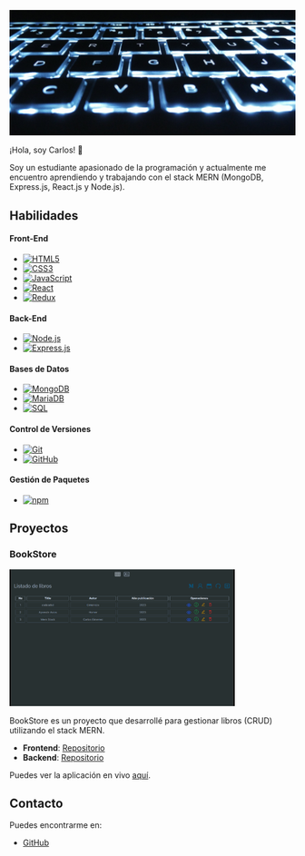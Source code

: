 <p align="center">
  <img src="./backgroundimage.jpg">
</p>
¡Hola, soy Carlos! 👋

Soy un estudiante apasionado de la programación y actualmente me encuentro aprendiendo y trabajando con el stack MERN (MongoDB, Express.js, React.js y Node.js).

## Habilidades

#### Front-End

- [![HTML5](https://img.shields.io/badge/-HTML5-E34F26?style=flat&logo=html5&logoColor=white)](https://html.spec.whatwg.org/multipage/)
- [![CSS3](https://img.shields.io/badge/-CSS3-1572B6?style=flat&logo=css3)](https://www.w3.org/Style/CSS/Overview.en.html)
- [![JavaScript](https://img.shields.io/badge/-JavaScript-black?style=flat&logo=javascript)](https://developer.mozilla.org/en-US/docs/Web/JavaScript)
- [![React](https://img.shields.io/badge/-React-black?style=flat&logo=react)](https://reactjs.org/)
- [![Redux](https://img.shields.io/badge/-Redux-764ABC?style=flat&logo=redux)](https://redux.js.org/)

#### Back-End

- [![Node.js](https://img.shields.io/badge/-Nodejs-black?style=flat&logo=Node.js)](https://nodejs.org/)
- [![Express.js](https://img.shields.io/badge/-Expressjs-black?style=flat&logo=express)](https://expressjs.com/)

#### Bases de Datos

- [![MongoDB](https://img.shields.io/badge/-MongoDB-black?style=flat&logo=mongodb)](https://www.mongodb.com/)
- [![MariaDB](https://img.shields.io/badge/MariaDB-003545?style=flat&logo=mariadb&logoColor=white)](https://mariadb.org/)
- [![SQL](https://img.shields.io/badge/SQL-4479A1?style=flat&logo=sql&logoColor=white)](https://www.w3schools.com/sql/)

#### Control de Versiones

- [![Git](https://img.shields.io/badge/-Git-black?style=flat&logo=git)](https://git-scm.com/)
- [![GitHub](https://img.shields.io/badge/-GitHub-181717?style=flat&logo=github)](https://github.com/)

#### Gestión de Paquetes

- [![npm](https://img.shields.io/badge/npm-CB3837?style=flat&logo=npm&logoColor=white)](https://www.npmjs.com/)

## Proyectos

### BookStore

[![Book Store](./images/bookstore.png)](https://book-store-frontend-tan.vercel.app/)

BookStore es un proyecto que desarrollé para gestionar libros (CRUD) utilizando el stack MERN.

- **Frontend**: [Repositorio](https://github.com/carlosYoko/book-store-frontend)
- **Backend**: [Repositorio](https://github.com/carlosYoko/book-store-backend)

Puedes ver la aplicación en vivo [aquí](https://book-store-frontend-tan.vercel.app/).

## Contacto

Puedes encontrarme en:

- [GitHub](https://github.com/carlosYoko)

